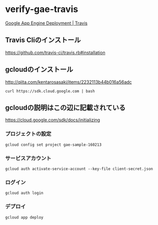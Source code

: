 # verify-gae-travis
[Google App Engine Deployment | Travis](https://docs.travis-ci.com/user/deployment/google-app-engine/)

## Travis Cliのインストール
https://github.com/travis-ci/travis.rb#installation


## gcloudのインストール
http://qiita.com/kentarosasaki/items/2232113b44b016a56adc

```
curl https://sdk.cloud.google.com | bash
```


## gcloudの説明はこの辺に記載されている
https://cloud.google.com/sdk/docs/initializing

### プロジェクトの設定
```
gcloud config set project gae-sample-160213
```

### サービスアカウント
```
gcloud auth activate-service-account --key-file client-secret.json
```

### ログイン
```
gcloud auth login
```

### デプロイ
```
gcloud app deploy
```
